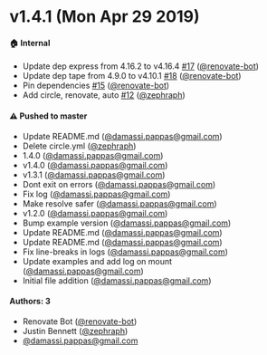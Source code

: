 # v1.4.1 (Mon Apr 29 2019)

#### 🏠  Internal

- Update dep express from 4.16.2 to v4.16.4 [#17](https://github.com/artsy/express-reloadable/pull/17) ([@renovate-bot](https://github.com/renovate-bot))
- Update dep tape from 4.9.0 to v4.10.1 [#18](https://github.com/artsy/express-reloadable/pull/18) ([@renovate-bot](https://github.com/renovate-bot))
- Pin dependencies [#15](https://github.com/artsy/express-reloadable/pull/15) ([@renovate-bot](https://github.com/renovate-bot))
- Add circle, renovate, auto [#12](https://github.com/artsy/express-reloadable/pull/12) ([@zephraph](https://github.com/zephraph))

#### ⚠️  Pushed to master

- Update README.md  ([@damassi.pappas@gmail.com](https://github.com/damassi.pappas@gmail.com))
- Delete circle.yml  ([@zephraph](https://github.com/zephraph))
- 1.4.0  ([@damassi.pappas@gmail.com](https://github.com/damassi.pappas@gmail.com))
- v1.4.0  ([@damassi.pappas@gmail.com](https://github.com/damassi.pappas@gmail.com))
- v1.3.1  ([@damassi.pappas@gmail.com](https://github.com/damassi.pappas@gmail.com))
- Dont exit on errors  ([@damassi.pappas@gmail.com](https://github.com/damassi.pappas@gmail.com))
- Fix log  ([@damassi.pappas@gmail.com](https://github.com/damassi.pappas@gmail.com))
- Make resolve safer  ([@damassi.pappas@gmail.com](https://github.com/damassi.pappas@gmail.com))
- v1.2.0  ([@damassi.pappas@gmail.com](https://github.com/damassi.pappas@gmail.com))
- Bump example version  ([@damassi.pappas@gmail.com](https://github.com/damassi.pappas@gmail.com))
- Update README.md  ([@damassi.pappas@gmail.com](https://github.com/damassi.pappas@gmail.com))
- Update README.md  ([@damassi.pappas@gmail.com](https://github.com/damassi.pappas@gmail.com))
- Fix line-breaks in logs  ([@damassi.pappas@gmail.com](https://github.com/damassi.pappas@gmail.com))
- Update examples and add log on mount  ([@damassi.pappas@gmail.com](https://github.com/damassi.pappas@gmail.com))
- Initial file addition  ([@damassi.pappas@gmail.com](https://github.com/damassi.pappas@gmail.com))

#### Authors: 3

- Renovate Bot ([@renovate-bot](https://github.com/renovate-bot))
- Justin Bennett ([@zephraph](https://github.com/zephraph))
- [@damassi.pappas@gmail.com](https://github.com/damassi.pappas@gmail.com)